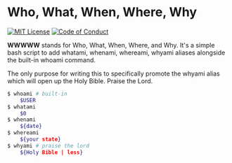 # Who, What, When, Where, Why

[![MIT License](https://img.shields.io/badge/License-MIT-a10b31)](https://github.com/notwithering/wwwww/blob/main/LICENSE)
[![Code of Conduct](https://img.shields.io/badge/Code%20of%20Conduct-Faith-f5f5f5)](https://github.com/notwithering/wwwww/blob/main/CODE_OF_CONDUCT.md)

**WWWWW** stands for Who, What, When, Where, and Why. It's a simple bash script to add whatami, whenami, whereami, whyami aliases alongside the built-in whoami command.

The only purpose for writing this to specifically promote the whyami alias which will open up the Holy Bible. Praise the Lord.

```bash
$ whoami # built-in
	$USER
$ whatami
	$0
$ whenami
	${date}
$ whereami
	${your state}
$ whyami # praise the lord
	${Holy Bible | less}
```